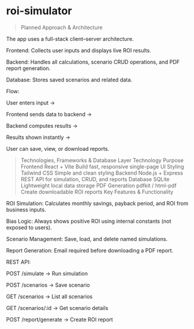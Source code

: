 # roi-simulator

>Planned Approach & Architecture

The app uses a full-stack client–server architecture.

Frontend: Collects user inputs and displays live ROI results.

Backend: Handles all calculations, scenario CRUD operations, and PDF report generation.

Database: Stores saved scenarios and related data.

Flow:

User enters input →

Frontend sends data to backend →

Backend computes results →

Results shown instantly →

User can save, view, or download reports.

>Technologies, Frameworks & Database
Layer	Technology	Purpose
Frontend	React + Vite	Build fast, responsive single-page UI
Styling	Tailwind CSS	Simple and clean styling
Backend	Node.js + Express	REST API for simulation, CRUD, and reports
Database	SQLite	Lightweight local data storage
PDF Generation	pdfkit / html-pdf	Create downloadable ROI reports
> Key Features & Functionality

ROI Simulation: Calculates monthly savings, payback period, and ROI from business inputs.

Bias Logic: Always shows positive ROI using internal constants (not exposed to users).

Scenario Management: Save, load, and delete named simulations.

Report Generation: Email required before downloading a PDF report.

REST API:

POST /simulate → Run simulation

POST /scenarios → Save scenario

GET /scenarios → List all scenarios

GET /scenarios/:id → Get scenario details

POST /report/generate → Create ROI report
